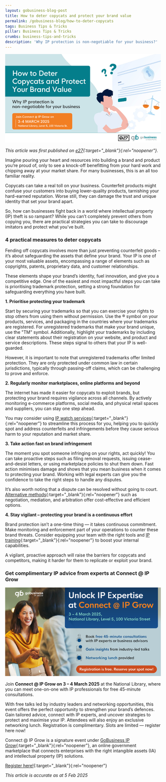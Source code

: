 ```yaml
---
layout: gobusiness-blog-post
title: How to deter copycats and protect your brand value
permalink: /gobusiness-blog/how-to-deter-copycats
tags: Business Tips & Tricks
pillar: Business Tips & Tricks
crumbs: business-tips-and-tricks
description: 'Why IP protection is non-negotiable for your business?' 
---
```


![How to deter copycats and protect your brand value](/images/blog/Opt-1.png)
<!-- <figcaption>These are three quick and easy tips to help you alleviate potential cost increases and stay competitive amid the GST rate hike (Source: Canva)</figcaption> -->

<em>This article was first published on [e27](https://e27.co/ipos-deter-copycats-protect-brand-value-20250204/){:target="_blank"}{:rel="noopener"}.</em>

Imagine pouring your heart and resources into building a brand and product you’re proud of, only to see a knock-off benefitting from your hard work and chipping away at your market share. For many businesses, this is an all too familiar reality. 

Copycats can take a real toll on your business. Counterfeit products might confuse your customers into buying lower-quality products, tarnishing your hard-earned reputation. Worse still, they can damage the trust and unique identity that set your brand apart.

So, how can businesses fight back in a world where intellectual property (IP) theft is so rampant? While you can’t completely prevent others from copying you, there are practical strategies you can take to discourage imitators and protect what you’ve built. 

### 4 practical measures to deter copycats

Fending off copycats involves more than just preventing counterfeit goods – it’s about safeguarding the assets that define your brand. Your IP is one of your most valuable assets, encompassing a range of elements such as copyrights, patents, proprietary data, and customer relationships. 

These elements shape your brand’s identity, fuel innovation, and give you a competitive edge. One of the easiest and most impactful steps you can take is prioritising trademark protection, setting a strong foundation for safeguarding everything you have built.

<b>1. Prioritise protecting your trademark</b>

Start by securing your trademarks so that you can exercise your rights to stop others from using them without permission. Use the ® symbol on your products, services, and packaging in the countries where your trademarks are registered. For unregistered trademarks that make your brand unique, use the "TM" symbol. Additionally, highlight your trademarks by including clear statements about their registration on your website, and product and service descriptions. These steps signal to others that your IP is well-guarded.

However, it is important to note that unregistered trademarks offer limited protection. They are only protected under common law in certain jurisdictions, typically through passing-off claims, which can be challenging to prove and enforce. 

<b>2. Regularly monitor marketplaces, online platforms and beyond</b>

The internet has made it easier for copycats to exploit brands, but protecting your brand requires vigilance across all channels. By actively monitoring e-commerce platforms, social media, and physical retail spaces and suppliers, you can stay one step ahead. 

You may consider using [IP watch services](intellectual-property/ip-grow/ip-search-and-registration/ip-watch/){:target="_blank"}{:rel="noopener"} to streamline this process for you, helping you to  quickly spot and address counterfeits and infringements before they cause serious harm to your reputation and market share.

<b>3. Take action fast on brand infringement </b>

The moment you spot someone infringing on your rights, act quickly! You can take proactive steps such as filing removal requests, issuing cease-and-desist letters, or using marketplace policies to shut them down. Fast action minimises damage and shows that you mean business when it comes to protecting your brand. Working with legal experts can give you the confidence to take the right steps to handle any disputes. 

It’s also worth noting that a dispute can be resolved without going to court. [Alternative methods](intellectual-property/ip-grow/others/dispute-resolution/){:target="_blank"}{:rel="noopener"} such as negotiation, mediation, and arbitration offer cost-effective and efficient options.

<b>4. Stay vigilant – protecting your brand is a continuous effort</b>

Brand protection isn’t a one-time thing — it takes continuous commitment. Make monitoring and enforcement part of your operations to counter these brand threats. Consider equipping your team with the right tools and [IP training](intellectual-property/ip-grow/others/ip-training/){:target="_blank"}{:rel="noopener"} to boost your internal capabilities. 

A vigilant, proactive approach will raise the barriers for copycats and competitors, making it harder for them to replicate or exploit your brand. 

### Get complimentary IP advice from experts at Connect @ IP Grow
![Get complimentary IP advice from experts at Connect @ IP Grow](/images/blog/WP-Images-690x390-2.png)

Join <b>Connect @ IP Grow on 3 – 4 March 2025</b> at the National Library, where you can meet one-on-one with IP professionals for free 45-minute consultations. 

With free talks led by industry leaders and networking opportunities, this event offers the perfect opportunity to strengthen your brand’s defences. Gain tailored advice, connect with IP experts, and uncover strategies to protect and maximise your IP. Attendees will also enjoy an exclusive networking lunch. Registration is complimentary. Slots are limited — register here now!

Connect @ IP Grow is a signature event under [GoBusiness IP Grow](intellectual-property/ip-grow/){:target="_blank"}{:rel="noopener"}, an online government marketplace that connects enterprises with the right intangible assets (IA) and intellectual property (IP) solutions.

[Register here!](https://e27co.e27.co/ipgrowregistration){:target="_blank"}{:rel="noopener"}

<em>This article is accurate as at 5 Feb 2025</em>

